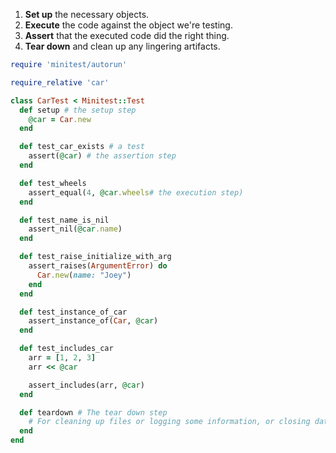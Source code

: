 1. **Set up** the necessary objects.
2. **Execute** the code against the object we're testing.
3. **Assert** that the executed code did the right thing.
4. **Tear down** and clean up any lingering artifacts.

```ruby
require 'minitest/autorun'

require_relative 'car'

class CarTest < Minitest::Test
  def setup # the setup step
    @car = Car.new
  end

  def test_car_exists # a test
    assert(@car) # the assertion step
  end

  def test_wheels
    assert_equal(4, @car.wheels# the execution step)
  end

  def test_name_is_nil
    assert_nil(@car.name)
  end

  def test_raise_initialize_with_arg
    assert_raises(ArgumentError) do
      Car.new(name: "Joey")
    end
  end

  def test_instance_of_car
    assert_instance_of(Car, @car)
  end

  def test_includes_car
    arr = [1, 2, 3]
    arr << @car

    assert_includes(arr, @car)
  end

  def teardown # The tear down step
    # For cleaning up files or logging some information, or closing database connections when necessary.
  end 
end
```